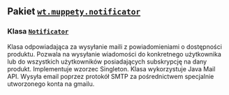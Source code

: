 ## Pakiet [`wt.muppety.notificator`](../../src/main/java/wt/muppety/notificator)

### Klasa [`Notificator`](../../src/main/java/wt/muppety/notificator/EmailNotificator.java)

Klasa odpowiadająca za wysyłanie maili z powiadomieniami o dostępności produktu. Pozwala na wysyłanie
wiadomości do konkretnego użytkownika lub do wszystkich użytkowników posiadających subskrypcję na dany
produkt. Implementuje wzorzec Singleton. Klasa wykorzystuje Java Mail API. Wysyła email poprzez protokół SMTP za 
pośrednictwem specjalnie utworzonego konta na gmailu.
